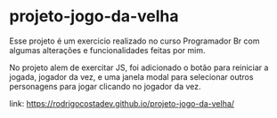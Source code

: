 # projeto-jogo-da-velha
 Esse projeto é um exercicio realizado no curso Programador Br com algumas alterações e funcionalidades feitas por mim.

 No projeto alem de exercitar JS, foi adicionado o botão para reiniciar a jogada, jogador da vez, e uma janela modal para selecionar outros personagens para jogar clicando no jogador da vez.

 link: https://rodrigocostadev.github.io/projeto-jogo-da-velha/
